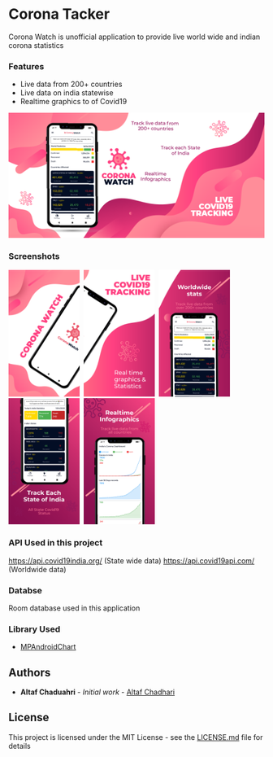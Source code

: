 # Corona Tacker

Corona Watch is unofficial application to provide live world wide and indian corona statistics

### Features

* Live data from 200+ countries
* Live data on india statewise
* Realtime graphics to of Covid19

![](images/poster.png)

### Screenshots
<img src="images/1.png" width="140">&nbsp;&nbsp;<img src="images/2.png" width="140">&nbsp;&nbsp;<img src="images/3.png" width="140">&nbsp;&nbsp;<img src="images/4.png" width="140">&nbsp;&nbsp;<img src="images/5.png" width="140">


### API Used in this project

https://api.covid19india.org/ (State wide data)
https://api.covid19api.com/ (Worldwide data)

### Databse

Room database used in this application 

### Library Used

* [MPAndroidChart](https://github.com/PhilJay/MPAndroidChart)

## Authors

* **Altaf Chaduahri** - *Initial work* - [Altaf Chadhari](https://github.com/altafc22)

## License

This project is licensed under the MIT License - see the [LICENSE.md](LICENSE.md) file for details
